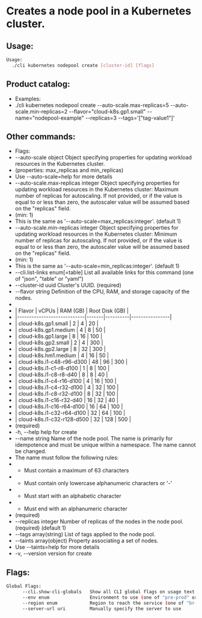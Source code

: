 # Creates a node pool in a Kubernetes cluster.

## Usage:
```bash
Usage:
  ./cli kubernetes nodepool create [cluster-id] [flags]
```

## Product catalog:
- Examples:
- ./cli kubernetes nodepool create --auto-scale.max-replicas=5 --auto-scale.min-replicas=2 --flavor="cloud-k8s.gp1.small" --name="nodepool-example" --replicas=3 --tags='["tag-value1"]'

## Other commands:
- Flags:
- --auto-scale object                 Object specifying properties for updating workload resources in the Kubernetes cluster.
- (properties: max_replicas and min_replicas)
- Use --auto-scale=help for more details
- --auto-scale.max-replicas integer   Object specifying properties for updating workload resources in the Kubernetes cluster: Maximum number of replicas for autoscaling. If not provided, or if the value is equal to or less than zero, the autoscaler value will be assumed based on the "replicas" field.
- (min: 1)
- This is the same as '--auto-scale=max_replicas:integer'. (default 1)
- --auto-scale.min-replicas integer   Object specifying properties for updating workload resources in the Kubernetes cluster: Minimum number of replicas for autoscaling. If not provided, or if the value is equal to or less than zero, the autoscaler value will be assumed based on the "replicas" field.
- (min: 1)
- This is the same as '--auto-scale=min_replicas:integer'. (default 1)
- --cli.list-links enum[=table]       List all available links for this command (one of "json", "table" or "yaml")
- --cluster-id uuid                   Cluster's UUID. (required)
- --flavor string                     Definition of the CPU, RAM, and storage capacity of the nodes.
- 
- | Flavor                     | vCPUs | RAM (GB) | Root Disk (GB) |
- |----------------------------|-------|----------|----------------|
- | cloud-k8s.gp1.small        | 2     | 4        | 20             |
- | cloud-k8s.gp1.medium       | 4     | 8        | 50             |
- | cloud-k8s.gp1.large        | 8     | 16       | 100            |
- | cloud-k8s.gp2.small        | 2     | 4        | 300            |
- | cloud-k8s.gp2.large        | 8     | 32       | 300            |
- | cloud-k8s.hm1.medium       | 4     | 16       | 50             |
- | cloud-k8s.i1-c48-r96-d300  | 48    | 96       | 300            |
- | cloud-k8s.i1-c1-r8-d100    | 1     | 8        | 100            |
- | cloud-k8s.i1-c8-r8-d40     | 8     | 8        | 40             |
- | cloud-k8s.i1-c4-r16-d100   | 4     | 16       | 100            |
- | cloud-k8s.i1-c4-r32-d100   | 4     | 32       | 100            |
- | cloud-k8s.i1-c8-r32-d100   | 8     | 32       | 100            |
- | cloud-k8s.i1-c16-r32-d40   | 16    | 32       | 40             |
- | cloud-k8s.i1-c16-r64-d100  | 16    | 64       | 100            |
- | cloud-k8s.i1-c32-r64-d100  | 32    | 64       | 100            |
- | cloud-k8s.i1-c32-r128-d500 | 32    | 128      | 500            |
- (required)
- -h, --help                              help for create
- --name string                       Name of the node pool. The name is primarily for idempotence and must be unique within a namespace. The name cannot be changed.
- The name must follow the following rules:
- - Must contain a maximum of 63 characters
- - Must contain only lowercase alphanumeric characters or '-'
- - Must start with an alphabetic character
- - Must end with an alphanumeric character
- (required)
- --replicas integer                  Number of replicas of the nodes in the node pool. (required) (default 1)
- --tags array(string)                List of tags applied to the node pool.
- --taints array(object)              Property associating a set of nodes.
- Use --taints=help for more details
- -v, --version                           version for create

## Flags:
```bash
Global Flags:
      --cli.show-cli-globals   Show all CLI global flags on usage text
      --env enum               Environment to use (one of "pre-prod" or "prod") (default "prod")
      --region enum            Region to reach the service (one of "br-mgl1", "br-ne1" or "br-se1") (default "br-ne1")
      --server-url uri         Manually specify the server to use
```

